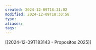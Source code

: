 ```yaml
---
created: 2024-12-09T18:31:02
modified: 2024-12-09T18:30:58
type: 
aliases: 
tags:
---
```

[[2024-12-09T183143 - Propositos 2025]]
